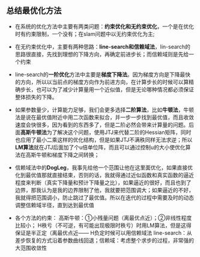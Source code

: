 ## 总结最优化方法
- 在系统的优化方法中主要有两类问题：**约束优化和无约束优化**，一个是在优化时有约束限制，一个没有；在slam问题中以无约束优化为主;
- 在无约束优化中，主要有两种思路：**line-search和信赖域法**，lin-search的思路很直接，先找到理想的下降方向，再确定前进步长；而信赖域则是先给一个约束
- line-search的**一阶优化**方法中主要是**梯度下降法**。因为梯度方向是下降最快的方向，所以以当前点的梯度方向作为前进方向，在计算步长的时候可以算精确步长，也可以为了减少计算量用一个近似值，但是无论哪种情况都必须保证整体损失的下降。
- 如果参数量少，计算能力足够，我们会更多选择**二阶算法**，比如**牛顿法**，牛顿法是说在最优值附近中用二次函数来拟合，并一步一步找到最优值，而且收敛速度会快很多，因为看到的东西多了，但是二阶必然会带来计算量的问题。后面**高斯牛顿法**为了解决这个问题，使用JTJ来代替二阶的Hessian矩阵，同时也应用了最小二乘这样的优化结构，但是如果JTJ不满秩同样无法求逆；所以**LM算法**就在JTJ后面加了个u倍单位阵，而且可以通过控制u的大小使优化算法在高斯牛顿和梯度下降之间转换；
- 信赖域法中的**DogLeg**，我事先给他一个范围让他在这里面优化，如果直接优化到最优值那就直接结束，否则的话，我就得通过近似函数和真实函数的逼近程度来判断（真实下降量和预计下降量之比），如果逼近的很好，而且也到了边界，那我认为是我的边界限制了他，我就要把范围调大；如果逼近的不好，我就得把范围调小，防止跳过了最优值。所以在迭代的过程中需要及时的动态调整信赖域半径，直到达到最优值

- 各个方法的约束：
高斯牛顿：①小残量问题（离最优点近）；②非线性程度比较小；
H秩亏（不可逆，有可能出现极限时秩亏）时用LM算法，但是这得保证是半正定（离最优点近——
H负定时候可以用信赖域法
line-search：从差步恢复的方式沿着参数曲线回退；信赖域：考虑整个求步的过程，非常强的大范围收敛性